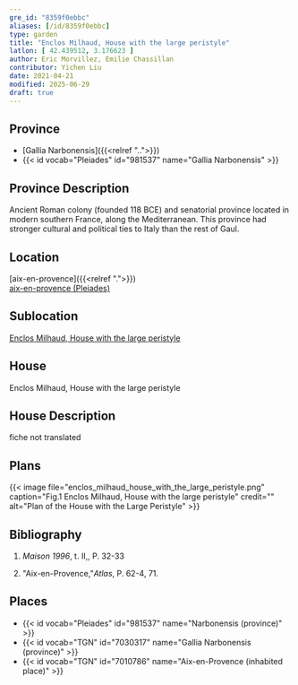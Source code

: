 ```yaml
---
gre_id: "8359f0ebbc"
aliases: [/id/8359f0ebbc]
type: garden
title: "Enclos Milhaud, House with the large peristyle"
latlon: [ 42.439512, 3.176623 ]
author: Eric Morvillez, Emilie Chassillan
contributor: Yichen Liu
date: 2021-04-21
modified: 2025-06-29
draft: true
---
```


## Province

- [Gallia Narbonensis]({{<relref "..">}})
- {{< id vocab="Pleiades" id="981537" name="Gallia Narbonensis" >}}

## Province Description

Ancient Roman colony (founded 118 BCE) and senatorial province located in modern southern France, along the Mediterranean. This province had stronger cultural and political ties to Italy than the rest of Gaul.

## Location

[aix-en-provence]({{<relref ".">}}) \
[aix-en-provence (Pleiades)](#)

## Sublocation

[Enclos Milhaud, House with the large peristyle](#)

## House

Enclos Milhaud, House with the large peristyle

<!-- ## Keywords -->

## House Description

fiche not translated

<!-- ## Maps -->

## Plans

{{< image file="enclos_milhaud_house_with_the_large_peristyle.png" caption="Fig.1 Enclos Milhaud, House with the large peristyle" credit="" alt="Plan of the House with the Large Peristyle" >}}


<!-- ## Images -->

<!-- ## Dates -->

## Bibliography

1. *Maison 1996*, t. II,, P. 32-33


2.  "Aix-en-Provence,"*Atlas*, P. 62-4, 71.

## Places

- {{< id vocab="Pleiades" id="981537" name="Narbonensis (province)" >}}
- {{< id vocab="TGN" id="7030317" name="Gallia Narbonensis (province)" >}}
- {{< id vocab="TGN" id="7010786" name="Aix-en-Provence (inhabited place)" >}}
